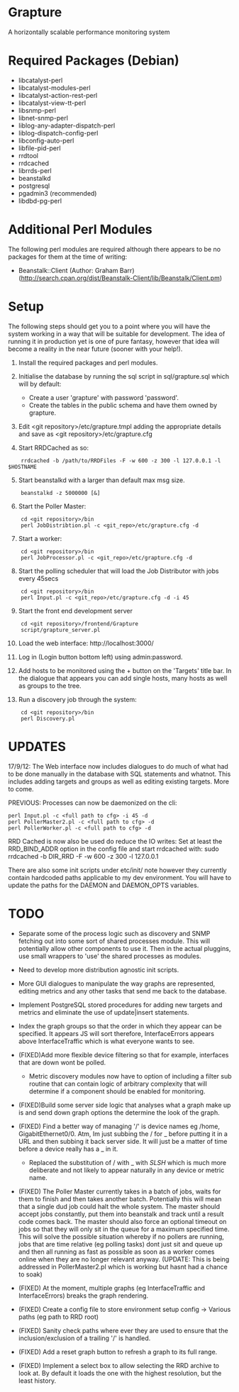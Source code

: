 Grapture
===========

A horizontally scalable performance monitoring system


Required Packages (Debian)
==========================

 - libcatalyst-perl
 - libcatalyst-modules-perl
 - libcatalyst-action-rest-perl
 - libcatalyst-view-tt-perl
 - libsnmp-perl
 - libnet-snmp-perl
 - liblog-any-adapter-dispatch-perl
 - liblog-dispatch-config-perl
 - libconfig-auto-perl
 - libfile-pid-perl
 - rrdtool
 - rrdcached
 - librrds-perl
 - beanstalkd
 - postgresql
 - pgadmin3 (recommended)
 - libdbd-pg-perl


Additional Perl Modules
=======================

The following perl modules are required although there appears to be no
packages for them at the time of writing:

 - Beanstalk::Client (Author: Graham Barr) 
   (http://search.cpan.org/dist/Beanstalk-Client/lib/Beanstalk/Client.pm)
   

Setup
=====

The following steps should get you to a point where you will have the 
system working in a way that will be suitable for development.  The idea of
running it in production yet is one of pure fantasy, however 
that idea will become a reality in the near future (sooner with your help!).

 1. Install the required packages and perl modules.
 
 2. Initialise the database by running the sql script in 
    sql/grapture.sql which will by default:
     - Create a user 'grapture' with password 'password'.
     - Create the tables in the public schema and have them owned by
       grapture.
       
 3. Edit &lt;git repository&gt;/etc/grapture.tmpl adding the appropriate
    details and save as &lt;git repository&gt;/etc/grapture.cfg
    
 4. Start RRDCached as so:
```
    rrdcached -b /path/to/RRDFiles -F -w 600 -z 300 -l 127.0.0.1 -l $HOSTNAME
```
    
 5. Start beanstalkd with a larger than default max msg size.
```
    beanstalkd -z 5000000 [&]
```

 6. Start the Poller Master:
```
    cd <git repository>/bin
    perl JobDistribtion.pl -c <git_repo>/etc/grapture.cfg -d
```

 7. Start a worker:
```
    cd <git repository>/bin
    perl JobProcessor.pl -c <git_repo>/etc/grapture.cfg -d
```

 8. Start the polling scheduler that will load the Job Distributor with
    jobs every 45secs
```
    cd <git repository>/bin
    perl Input.pl -c <git_repo>/etc/grapture.cfg -d -i 45
```

 9. Start the front end development server
```
    cd <git repository>/frontend/Grapture
    script/grapture_server.pl
```
    
10. Load the web interface:
    http://localhost:3000/

11. Log in (Login button bottom left) using admin:password.
 
12. Add hosts to be monitored using the + button on the 'Targets' title bar.  In the dialogue that appears you can
     add single hosts, many hosts as well as groups to the tree.
     
13. Run a discovery job through the system:
```
    cd <git repository>/bin
    perl Discovery.pl
```

    
UPDATES
=======

17/9/12:
The Web interface now includes dialogues to do much of what had to be
done manually in the database with SQL statements and whatnot.  This
includes adding targets and groups as well as editing existing targets.
More to come.

PREVIOUS:
Processes can now be daemonized on the cli:
```
perl Input.pl -c <full path to cfg> -i 45 -d
perl PollerMaster2.pl -c <full path to cfg> -d
perl PollerWorker.pl -c <full path to cfg> -d
```

RRD Cached is now also be used do reduce the IO writes:
Set at least the RRD_BIND_ADDR option in the config file and start
rrdcached with: 
sudo rrdcached -b DIR_RRD -F -w 600 -z 300 -l 127.0.0.1

There are also some init scripts under etc/init/ note however they
currently contain hardcoded paths applicable to my dev environment. You
will have to update the paths for the DAEMON and DAEMON_OPTS variables.

TODO
====
 - Separate some of the process logic such as discovery and SNMP
   fetching out into some sort of shared processes module.  This will
   potentially allow other components to use it.  Then in the actual 
   pluggins, use small wrappers to 'use' the shared processes as modules.
 - Need to develop more distribution agnostic init scripts.
 - More GUI dialogues to manipulate the way graphs are represented,
   editing metrics and any other tasks that send me back to the database.
 - Implement PostgreSQL stored procedures for adding new targets and
   metrics and eliminate the use of update|insert statements. 
 - Index the graph groups so that the order in which they appear can be
   specified.  It appears JS will sort therefore, InterfaceErrors
   appears above InterfaceTraffic which is what everyone wants to see.

 - (FIXED)Add more flexible device filtering so that for example, 
   interfaces that are down wont be polled. 
     - Metric discovery modules now have to option of including a filter
       sub routine that can contain logic of arbitrary complexity that
       will determine if a component should be enabled for monitoring.
 - (FIXED)Build some server side logic that analyses what a graph make 
   up is and send down graph options the determine the look of the graph.
 - (FIXED) Find a better way of managing '/' is device names eg /home,
   GigabitEthernet0/0.  Atm, Im just subbing the / for _ before putting 
   it in a URL and then subbing it back server side.  It will just be a
   matter of time before a device really has a _ in it.
     - Replaced the substitution of / with _ with _SLSH_ which is much
       more deliberate and not likely to appear naturally in any device
       or metric name.
 - (FIXED) The Poller Master currently takes in a batch of jobs, waits
   for them to finish and then takes another batch.  Potentially this 
   will mean that a single dud job could halt the whole system.  The 
   master should accept jobs constantly, put them into beanstalk and 
   track until a result code comes back.  The master should also force 
   an optional timeout on jobs so that they will only sit in the queue 
   for a maximum specified time.  This will solve the possible situation 
   whereby if no pollers are running, jobs that are time relative (eg 
   polling tasks) dont just sit and queue up and then all running as 
   fast as possible as soon as a worker comes online when they are no 
   longer relevant anyway.
   (UPDATE: This is being addressed in PollerMaster2.pl which is working
   but hasnt had a chance to soak)
 - (FIXED) At the moment, multiple graphs (eg InterfaceTraffic and
   InterfaceErrors) breaks the graph rendering.
 - (FIXED) Create a config file to store environment setup config
   -> Various paths (eg path to RRD root)
 - (FIXED) Sanity check paths where ever they are used to ensure that the
   inclusion/exclusion of a trailing '/' is handled.
 - (FIXED) Add a reset graph button to refresh a graph to its full range.
 - (FIXED) Implement a select box to allow selecting the RRD archive to look at.
   By default it loads the one with the highest resolution, but the
   least history.
